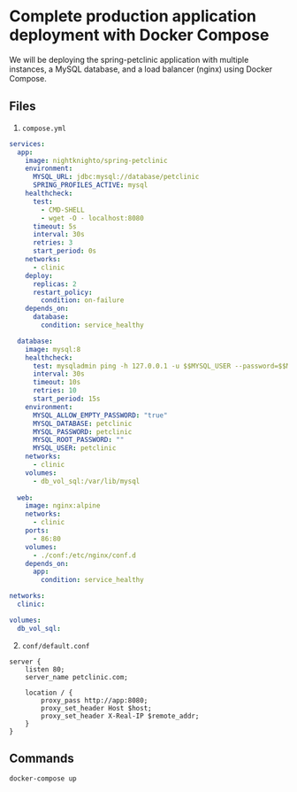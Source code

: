# Complete production application deployment with Docker Compose

We will be deploying the spring-petclinic application with multiple instances, a MySQL database, and a load balancer (nginx) using Docker Compose.

## Files

1. `compose.yml`

```yaml
services:
  app:
    image: nightknighto/spring-petclinic
    environment:
      MYSQL_URL: jdbc:mysql://database/petclinic
      SPRING_PROFILES_ACTIVE: mysql
    healthcheck:
      test:
        - CMD-SHELL
        - wget -O - localhost:8080
      timeout: 5s
      interval: 30s
      retries: 3
      start_period: 0s
    networks:
      - clinic
    deploy:
      replicas: 2
      restart_policy:
        condition: on-failure
    depends_on:
      database:
        condition: service_healthy

  database:
    image: mysql:8
    healthcheck:
      test: mysqladmin ping -h 127.0.0.1 -u $$MYSQL_USER --password=$$MYSQL_PASSWORD
      interval: 30s
      timeout: 10s
      retries: 10
      start_period: 15s
    environment:
      MYSQL_ALLOW_EMPTY_PASSWORD: "true"
      MYSQL_DATABASE: petclinic
      MYSQL_PASSWORD: petclinic
      MYSQL_ROOT_PASSWORD: ""
      MYSQL_USER: petclinic
    networks:
      - clinic
    volumes:
      - db_vol_sql:/var/lib/mysql
    
  web:
    image: nginx:alpine
    networks:
      - clinic
    ports:
      - 86:80
    volumes:
      - ./conf:/etc/nginx/conf.d
    depends_on:
      app:
        condition: service_healthy

networks:
  clinic:

volumes:
  db_vol_sql:
```

2. `conf/default.conf`

```nginx
server {
    listen 80;
    server_name petclinic.com;

    location / {
        proxy_pass http://app:8080;
        proxy_set_header Host $host;
        proxy_set_header X-Real-IP $remote_addr;
    }
}
```

## Commands

```bash
docker-compose up
```